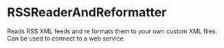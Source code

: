 # RSSReaderAndReformatter
Reads RSS XML feeds and re formats them to your own custom XML files. Can be used to connect to a web service.
